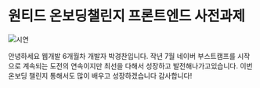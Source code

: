 # 원티드 온보딩챌린지 프론트엔드 사전과제

![시연](https://user-images.githubusercontent.com/90360207/210958031-a0bf8b79-587b-4025-acb9-5aa32dc8b233.gif)

안녕하세요 웹개발 6개월차 개발자 박경찬입니다.
작년 7월 네이버 부스트캠프를 시작으로 계속되는 도전의 연속이지만 최선을 다해서 성장하고 발전해나가고있습니다.
이번 온보딩 챌린지 통해서도 많이 배우고 성장하겠습니다 감사합니다!
